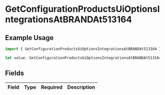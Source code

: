 # GetConfigurationProductsUiOptionsIntegrationsAtBRANDAt513164

## Example Usage

```typescript
import { GetConfigurationProductsUiOptionsIntegrationsAtBRANDAt513164 } from "@vercel/sdk/models/getconfigurationproductsop.js";

let value: GetConfigurationProductsUiOptionsIntegrationsAtBRANDAt513164 = {};
```

## Fields

| Field       | Type        | Required    | Description |
| ----------- | ----------- | ----------- | ----------- |